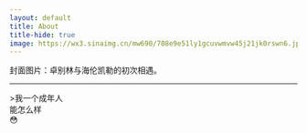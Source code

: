 ```yaml
---
layout: default
title: About
title-hide: true
image: https://wx3.sinaimg.cn/mw690/708e9e51ly1gcuvwmvw45j21jk0rswn6.jpg
---
```


封面图片：卓别林与海伦凯勒的初次相遇。
<hr>
>我一个成年人<br>能怎么样<br>😳
